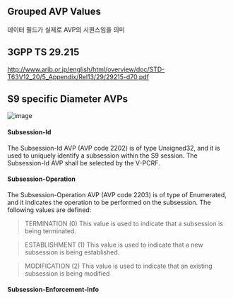 ## Grouped AVP Values
데이터 필드가 실제로 AVP의 시퀀스임을 의미
## 3GPP TS 29.215
http://www.arib.or.jp/english/html/overview/doc/STD-T63V12_20/5_Appendix/Rel13/29/29215-d70.pdf
## S9 specific Diameter AVPs
![image](https://user-images.githubusercontent.com/64197428/137098750-23a4388f-99a8-40cb-adcb-6007ad3af817.png)
#### Subsession-Id
The Subsession-Id AVP (AVP code 2202) is of type Unsigned32, and it is used to uniquely identify a subsession within the S9 session. The Subsession-Id AVP shall be selected by the V-PCRF.
#### Subsession-Operation
The Subsession-Operation AVP (AVP code 2203) is of type of Enumerated, and it indicates the operation to be performed on the subsession.
The following values are defined:
> TERMINATION (0)
> This value is used to indicate that a subsession is being terminated.

> ESTABLISHMENT (1)
> This value is used to indicate that a new subsession is being established.

> MODIFICATION (2)
> This value is used to indicate that an existing subsession is being modified
#### Subsession-Enforcement-Info
